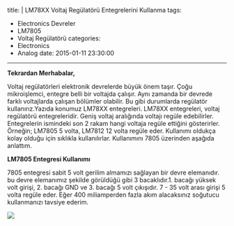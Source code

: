 title: |
  LM78XX Voltaj Regülatörü Entegrelerini Kullanma
tags:
  - Electronics Devreler
  - LM7805
  - Voltaj Regülatörü
categories:
  - Electronics
  - Analog
date: 2015-01-11 23:30:00
---

**Tekrardan Merhabalar,**

Voltaj regülatörleri elektronik devrelerde büyük önem taşır. Çoğu mikroişlemci, entegre belli bir voltajda çalışır. Aynı zamanda bir devrede farklı voltajlarda çalışan bölümler olabilir. Bu gibi durumlarda regülatör kullanırız.Yazıda konumuz LM78XX entegreleri. LM78XX entegreleri, voltaj regülatörü entegreleridir. Geniş voltaj aralığında voltajı regüle edebilirler. Entegrelerin ismindeki son 2 rakam hangi voltaja regüle ettiğini gösterirler. Örneğin; LM7805 5 volta, LM7812 12 volta regüle eder. Kullanımı oldukça kolay olduğu için sıklıkla kullanılırlar. Kullanımını 7805 üzerinden aşağıda anlattım.

**LM7805 Entegresi Kullanımı**

7805 entegresi sabit 5 volt gerilim almamızı sağlayan bir devre elemanıdır. bu devre elemanımız şekilde görüldüğü gibi 3 bacaklıdır.1\. bacağı yüksek volt girişi, 2\. bacağı GND ve 3\. bacağı 5 volt çıkışıdır. 7 - 35 volt arası girişi 5 volta regüle eder. Eğer 400 miliamperden fazla akım alacaksınız soğutucu kullanmanızı tavsiye ederim.

![](https://2.bp.blogspot.com/-BXEMLHYJIlw/VLLQVWiIyUI/AAAAAAAAGkM/pBGO3RSttfs/s720/Ads%C4%B1z.png)